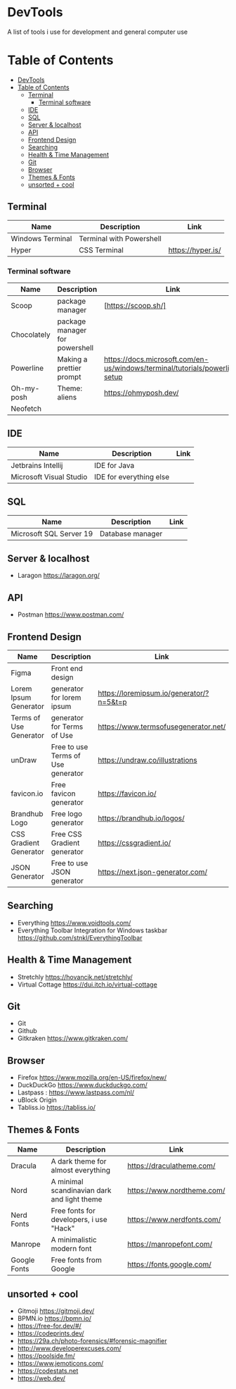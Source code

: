 # DevTools
A list of tools i use for development and general computer use

# Table of Contents
- [DevTools](#devtools)
- [Table of Contents](#table-of-contents)
  - [Terminal](#terminal)
    - [Terminal software](#terminal-software)
  - [IDE](#ide)
  - [SQL](#sql)
  - [Server & localhost](#server--localhost)
  - [API](#api)
  - [Frontend Design](#frontend-design)
  - [Searching](#searching)
  - [Health & Time Management](#health--time-management)
  - [Git](#git)
  - [Browser](#browser)
  - [Themes & Fonts](#themes--fonts)
  - [unsorted + cool](#unsorted--cool)

## Terminal

Name | Description | Link 
--- | --- |--- 
Windows Terminal| Terminal with Powershell 
Hyper | CSS Terminal | https://hyper.is/ 

### Terminal software

|Name | Description | Link |
--- | --- |--- 
| Scoop       |        package manager         | [https://scoop.sh/] |
| Chocolately | package manager for powershell |                     |                                                        
| Powerline   |    Making a prettier prompt    | https://docs.microsoft.com/en-us/windows/terminal/tutorials/powerline-setup |
| Oh-my-posh  |         Theme: aliens          | https://ohmyposh.dev/ |
| Neofetch    |                                |                       |                                                


## IDE

Name | Description | Link 
--- | --- |--- 
Jetbrains Intellij | IDE for Java       
Microsoft Visual Studio | IDE for everything else 

## SQL

Name | Description | Link 
--- | --- |--- 
| Microsoft SQL Server 19 | Database manager 

## Server & localhost
- Laragon https://laragon.org/

## API
- Postman https://www.postman.com/

## Frontend Design

Name | Description | Link 
--- | --- |--- 
Figma                  |          Front end design          |
Lorem Ipsum Generator  |     generator for lorem ipsum      | https://loremipsum.io/generator/?n=5&t=p 
Terms of Use Generator |     generator for Terms of Use     |     https://www.termsofusegenerator.net/ 
unDraw                 | Free to use Terms of Use generator |          https://undraw.co/illustrations 
favicon.io             |       Free favicon generator       |                      https://favicon.io/ 
Brandhub Logo          |        Free logo generator         |               https://brandhub.io/logos/ 
CSS Gradient Generator |    Free CSS Gradient generator     |                  https://cssgradient.io/ 
JSON Generator         |     Free to use JSON generator     |         https://next.json-generator.com/ 

## Searching
- Everything https://www.voidtools.com/
- Everything Toolbar Integration for Windows taskbar https://github.com/stnkl/EverythingToolbar

## Health & Time Management
- Stretchly https://hovancik.net/stretchly/
- Virtual Cottage https://dui.itch.io/virtual-cottage

## Git
- Git
- Github
- Gitkraken https://www.gitkraken.com/

## Browser
- Firefox https://www.mozilla.org/en-US/firefox/new/
- DuckDuckGo https://www.duckduckgo.com/
- Lastpass : https://www.lastpass.com/nl/
- uBlock Origin
- Tabliss.io https://tabliss.io/

## Themes & Fonts

Name | Description | Link 
--- | --- |--- 
Dracula      |     A dark theme for almost everything      |  https://draculatheme.com/ 
Nord         | A minimal scandinavian dark and light theme | https://www.nordtheme.com/ 
Nerd Fonts   |   Free fonts for developers, i use "Hack"   | https://www.nerdfonts.com/ 
Manrope      |         A minimalistic modern font          |   https://manropefont.com/ 
Google Fonts |           Free fonts from Google            |  https://fonts.google.com/ 

## unsorted + cool
- Gitmoji https://gitmoji.dev/
- BPMN.io https://bpmn.io/
- https://free-for.dev/#/
- https://codeprints.dev/
- https://29a.ch/photo-forensics/#forensic-magnifier
- http://www.developerexcuses.com/
- https://poolside.fm/
- https://www.jemoticons.com/
- https://codestats.net
- https://web.dev/
